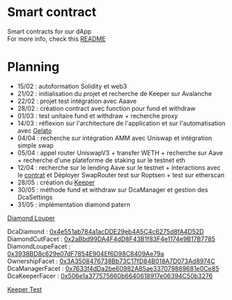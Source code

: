 # Smart contract
Smart contracts for our dApp  
For more info, check this [README](https://github.com/dca-dao)
# Planning
- 15/02 : autoformation Solidity et web3
- 21/02 : initialisation du projet et recherche de Keeper sur Avalanche
- 22/02 : projet test intégration avec Aaave
- 28/02 : création contract avec function pour fund et withdraw
- 01/03 : test unitaire fund et withdraw + recherche proxy
- 14/03 : réflexion sur l'architecture de l'application et sur l'automatisation avec [Gelato](https://www.gelato.network/)
- 04/04 : recherche sur intégration AMM avec Uniswap et intégration simple swap
- 05/04 : appel router UniswapV3 + transfer WETH + recherche sur Aave + recherche d'une plateforme de staking sur le testnet eth
- 12/04 : recherche sur le lending Aave sur le testnet + interactions avec le [contrat](https://github.com/aave/aave-v3-core/blob/master/contracts/protocol/pool/Pool.sol) et Déployer SwapRouter test sur Roptsen + test sur etherscan
- 28/05 : création du [Keeper](https://keepers.chain.link/kovan/3404)
- 30/05 : méthode fund et withdraw sur DcaManager et gestion des DcaSettings
- 31/05 : implémentation diamond patern

[Diamond Louper](https://louper-mark3labs-pro.vercel.app/?address=0x4e551ab784a1acDDE29eb4A5C4c6275d8fA4D52D&network=kovan) 

DcaDiamond : [0x4e551ab784a1acDDE29eb4A5C4c6275d8fA4D52D](https://kovan.etherscan.io/address/0x4e551ab784a1acDDE29eb4A5C4c6275d8fA4D52D) \
DiamondCutFacet : [0x2aBbd99DA4F4dD8F43B1f83F4e1174e9B17B7785](https://kovan.etherscan.io/address/0x2aBbd99DA4F4dD8F43B1f83F4e1174e9B17B7785) \
DiamondLoupeFacet : [0x3938BD8c629e07dF7854E904Ef6D98C8409Ae79a](https://kovan.etherscan.io/address/0x3938BD8c629e07dF7854E904Ef6D98C8409Ae79a) \
OwnershipFacet : [0x3A3508476738Bb73C17fD84B018A7D073Ad8974C](https://kovan.etherscan.io/address/0x3A3508476738Bb73C17fD84B018A7D073Ad8974C) \
DcaManagerFacet : [0x7633f4dDa2be60982A85ae337079869681e0Ce85](https://kovan.etherscan.io/address/0x7633f4dDa2be60982A85ae337079869681e0Ce85) \
DcaKeeperFacer : [0x506e1a377575660b6640618917e06394C50b3276](https://kovan.etherscan.io/address/0x506e1a377575660b6640618917e06394C50b3276)

[Keeper Test](https://keepers.chain.link/kovan/3463)


